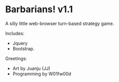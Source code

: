 # Barbarians! v1.1
A silly little web-browser turn-based strategy game.

Includes:
* Jquery 
* Bootstrap.

Greetings:
* Art by Juanju (JJ)
* Programming by W01fw00d
